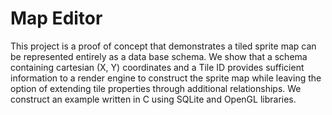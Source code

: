 # Map Editor

This project is a proof of concept that demonstrates a tiled sprite map can be represented entirely as a data base schema. We show that a schema containing cartesian (X, Y) coordinates and a Tile ID provides sufficient information to a render engine to construct the sprite map while leaving the option of extending tile properties through additional relationships. We construct an example written in C using SQLite and OpenGL libraries.

